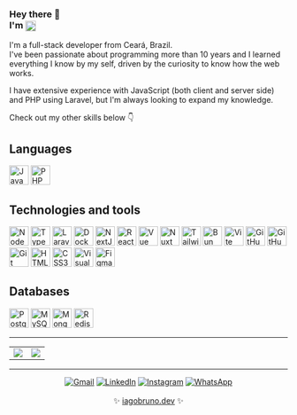 <h3>
  Hey there 👋<br>
  I'm
  <a href="#">
    <img src="https://iagobruno.dev/iago-animated.svg?q" height="19" valign="middle">
  </a>
</h3>

I'm a full-stack developer from Ceará, Brazil.   
I've been passionate about programming more than 10 years and I learned everything I know by my self, driven by the curiosity to know how the web works.

I have extensive experience with JavaScript (both client and server side) and PHP using Laravel, but I'm always looking to expand my knowledge.

Check out my other skills below 👇

## Languages

<p>
<img src="https://cdn.jsdelivr.net/gh/devicons/devicon/icons/javascript/javascript-original.svg" width="35px" height="35px" title="JavaScript" alt="JavaScript Logo"/>
<img src="https://cdn.jsdelivr.net/gh/devicons/devicon/icons/php/php-original.svg" width="35px" height="35px" title="PHP" alt="PHP Logo"/>
</p>

## Technologies and tools

<p>
<img src="https://cdn.jsdelivr.net/gh/devicons/devicon/icons/nodejs/nodejs-original.svg" width="35px" height="35px" title="NodeJS" alt="NodeJS Logo"/>
<img src="https://cdn.jsdelivr.net/gh/devicons/devicon/icons/typescript/typescript-original.svg" width="35px" height="35px" title="TypeScript" alt="TypeScript Logo"/>
<img src="https://cdn.jsdelivr.net/gh/devicons/devicon/icons/laravel/laravel-original.svg" width="35px" height="35px" title="Laravel" alt="Laravel Logo"/>
<img src="https://cdn.jsdelivr.net/gh/devicons/devicon/icons/docker/docker-original.svg" width="35px" height="35px" title="Docker" alt="Docker Logo"/>
<img src="https://cdn.jsdelivr.net/gh/devicons/devicon/icons/nextjs/nextjs-original.svg" width="35px" height="35px" title="NextJS" alt="NextJS Logo"/>
<img src="https://cdn.jsdelivr.net/gh/devicons/devicon/icons/react/react-original.svg" width="35px" height="35px" title="React" alt="ReactJS Logo"/>
<img src="https://cdn.jsdelivr.net/gh/devicons/devicon/icons/vuejs/vuejs-original.svg" width="35px" height="35px" title="Vue" alt="Vue Logo"/>
<img src="https://cdn.jsdelivr.net/gh/devicons/devicon@latest/icons/nuxtjs/nuxtjs-original.svg" width="35px" height="35px" title="Nuxt" alt="Nuxt Logo"/>
<img src="https://cdn.jsdelivr.net/gh/devicons/devicon/icons/tailwindcss/tailwindcss-original.svg" width="35px" height="35px" title="TailwindCSS" alt="Tailwind Logo"/>
<img src="https://cdn.jsdelivr.net/gh/devicons/devicon@latest/icons/bun/bun-original.svg" width="35px" height="35px" title="Bun" alt="Bun Logo"/>
<img src="https://cdn.jsdelivr.net/gh/devicons/devicon@latest/icons/vitejs/vitejs-original.svg" width="35px" height="35px" title="Vite" alt="Vite Logo"/>
<img src="https://user-images.githubusercontent.com/3369400/139448065-39a229ba-4b06-434b-bc67-616e2ed80c8f.png#gh-light-mode-only" width="35px" height="35px" title="GitHub" alt="GitHub Logo"/>
<img src="https://user-images.githubusercontent.com/3369400/139447912-e0f43f33-6d9f-45f8-be46-2df5bbc91289.png#gh-dark-mode-only" width="35px" height="35px" title="GitHub" alt="GitHub Logo"/>
<img src="https://cdn.jsdelivr.net/gh/devicons/devicon/icons/git/git-original.svg" width="35px" height="35px" title="Git" alt="Git Logo"/>
<img src="https://cdn.jsdelivr.net/gh/devicons/devicon/icons/html5/html5-original-wordmark.svg" width="35px" height="35px" title="HTML" alt="HTML5 Logo"/>
<img src="https://cdn.jsdelivr.net/gh/devicons/devicon/icons/css3/css3-original-wordmark.svg" width="35px" height="35px" title="CSS" alt="CSS3 Logo"/>
<img src="https://cdn.jsdelivr.net/gh/devicons/devicon/icons/vscode/vscode-original.svg" width="35px" height="35px" title="VS Code" alt="Visual Studio Code Logo"/>
<img src="https://cdn.jsdelivr.net/gh/devicons/devicon@latest/icons/figma/figma-original.svg" width="35px" height="35px" title="Figma" alt="Figma Logo"/>
</p>

## Databases

<p>
<img src="https://cdn.jsdelivr.net/gh/devicons/devicon/icons/postgresql/postgresql-original.svg" width="35px" height="35px" title="PostgreSQL" alt="PostgreSQL Logo"/>
<img src="https://cdn.jsdelivr.net/gh/devicons/devicon/icons/mysql/mysql-original.svg" width="35px" height="35px" title="MySQL" alt="MySQL Logo"/>
<img src="https://cdn.jsdelivr.net/gh/devicons/devicon/icons/mongodb/mongodb-original.svg" width="35px" height="35px" title="MongoDB" alt="Mongo Database Logo"/>
<img src="https://cdn.jsdelivr.net/gh/devicons/devicon/icons/redis/redis-original.svg" width="35px" height="35px" title="Redis" alt="Redis Logo"/>
</p>

---

<table>
  <tr>
    <td>
      <img src="https://github-readme-stats.vercel.app/api/top-langs/?username=iagobruno&hide=html&langs_count=6&layout=compact&theme=dark">
    </td>
    <td>
      <img src="https://github-readme-stats.vercel.app/api?username=iagobruno&count_private=true&include_all_commits=true&hide=stars&show_icons=true&theme=dark">
    </td>
  </tr>
</table>

---

<p align="center">
  <a href="mailto:iagobruno.dev@gmail.com"><img src="https://img.shields.io/badge/Email-D14836?style=flat&amp;logo=gmail&amp;logoColor=white" alt="Gmail"></a>
  <a href="https://www.linkedin.com/in/iagobruno-dev"><img src="https://img.shields.io/badge/LinkedIn-0077B5?style=flat&amp;logo=linkedin&amp;logoColor=white" alt="LinkedIn"></a>
  <a href="https://www.instagram.com/iagobruno.dev"><img src="https://img.shields.io/badge/Instagram-E4405F?style=flat&amp;logo=instagram&amp;logoColor=white" alt="Instagram"></a>
  <a href="https://wa.me/558897174708"><img src="https://img.shields.io/badge/WhatsApp-25D366?style=flat&amp;logo=whatsapp&amp;logoColor=white" alt="WhatsApp"></a>
  <br/><br/>
  ✨ <a href="https://iagobruno.dev/">iagobruno.dev</a> ✨
</p>


<!--
**iagobruno/iagobruno** is a ✨ _special_ ✨ repository because its `README.md` (this file) appears on your GitHub profile.

Here are some ideas to get you started:

- 🔭 I’m currently working on ...
- 🌱 I’m currently learning ...
- 👯 I’m looking to collaborate on ...
- 🤔 I’m looking for help with ...
- 💬 Ask me about ...
- 📫 How to reach me: ...
- 😄 Pronouns: ...
- ⚡ Fun fact: ...
-->
